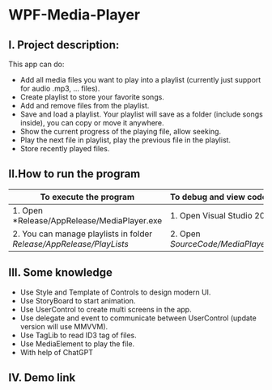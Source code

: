 # WPF-Media-Player
## I. Project description:
This app can do:
- Add all media files you want to play into a playlist (currently just support for audio .mp3, ... files).
- Create playlist to store your favorite songs.
- Add and remove files from the playlist.
- Save and load a playlist. Your playlist will save as a folder (include songs inside), you can copy or move it anywhere.
- Show the current progress of the playing file, allow seeking.
- Play the next file in playlist, play the previous file in the playlist.
- Store recently played files.
## II.How to run the program
|To execute the program|To debug and view code|
|------------|:---------------|
|1. Open *Release/AppRelease/MediaPlayer.exe|1. Open Visual Studio 2019|
|2. You can manage playlists in folder *Release/AppRelease/PlayLists*|2. Open *SourceCode/MediaPlayer.sln*|
## III. Some knowledge 
- Use Style and Template of Controls to design modern UI.
- Use StoryBoard to start animation.
- Use UserControl to create multi screens in the app.
- Use delegate and event to communicate between UserControl (update version will use MMVVM).
- Use TagLib to read ID3 tag of files.
- Use MediaElement to play the file.
- With help of ChatGPT
## IV. Demo link

